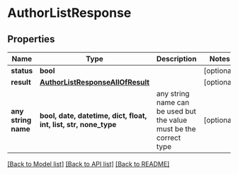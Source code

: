 # AuthorListResponse


## Properties
Name | Type | Description | Notes
------------ | ------------- | ------------- | -------------
**status** | **bool** |  | [optional] 
**result** | [**AuthorListResponseAllOfResult**](AuthorListResponseAllOfResult.md) |  | [optional] 
**any string name** | **bool, date, datetime, dict, float, int, list, str, none_type** | any string name can be used but the value must be the correct type | [optional]

[[Back to Model list]](../README.md#documentation-for-models) [[Back to API list]](../README.md#documentation-for-api-endpoints) [[Back to README]](../README.md)


